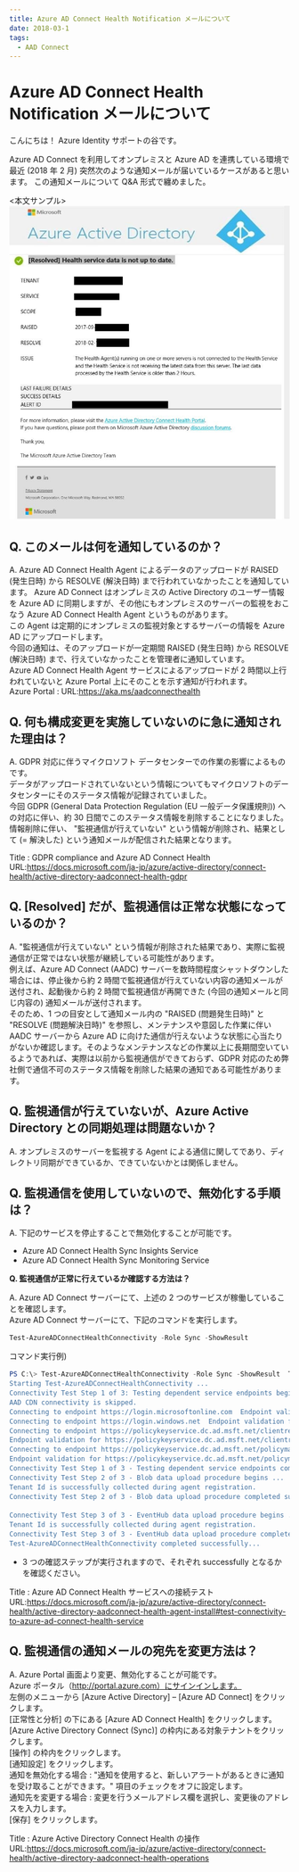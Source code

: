 ```yaml
---
title: Azure AD Connect Health Notification メールについて
date: 2018-03-1
tags:
  - AAD Connect
---
```


# Azure AD Connect Health Notification メールについて

こんにちは！ Azure Identity サポートの谷です。  

Azure AD Connect を利用してオンプレミスと Azure AD を連携している環境で最近 (2018 年 2 月) 突然次のような通知メールが届いているケースがあると思います。
この通知メールについて Q&A 形式で纏めました。  

<本文サンプル>
![](./azure-ad-connect-health-notification/Notification.jpg)

## Q. このメールは何を通知しているのか？

A. Azure AD Connect Health Agent によるデータのアップロードが RAISED (発生日時) から RESOLVE (解決日時) まで行われていなかったことを通知しています。
Azure AD Connect はオンプレミスの Active Directory のユーザー情報を Azure AD に同期しますが、その他にもオンプレミスのサーバーの監視をおこなう Azure AD Connect Health Agent というものがあります。  
この Agent は定期的にオンプレミスの監視対象とするサーバーの情報を Azure AD にアップロードします。  
今回の通知は、そのアップロードが一定期間  RAISED (発生日時) から RESOLVE (解決日時) まで、行えていなかったことを管理者に通知しています。  
Azure AD Connect Health Agent サービスによるアップロードが 2 時間以上行われていないと Azure Portal 上にそのことを示す通知が行われます。  
Azure Portal : URL:https://aka.ms/aadconnecthealth  

## Q. 何も構成変更を実施していないのに急に通知された理由は？

A. GDPR 対応に伴うマイクロソフト データセンターでの作業の影響によるものです。  
データがアップロードされていないという情報についてもマイクロソフトのデータセンターにそのステータス情報が記録されていました。  
今回 GDPR (General Data Protection Regulation (EU 一般データ保護規則)) への対応に伴い、約 30 日間でこのステータス情報を削除することになりました。  
情報削除に伴い、 "監視通信が行えていない" という情報が削除され、結果として (= 解決した) という通知メールが配信された結果となります。  

Title : GDPR compliance and Azure AD Connect Health  
URL:https://docs.microsoft.com/ja-jp/azure/active-directory/connect-health/active-directory-aadconnect-health-gdpr  

## Q. [Resolved] だが、監視通信は正常な状態になっているのか？

A. "監視通信が行えていない" という情報が削除された結果であり、実際に監視通信が正常ではない状態が継続している可能性があります。  
例えば、Azure AD Connect (AADC) サーバーを数時間程度シャットダウンした場合には、停止後から約 2 時間で監視通信が行えていない内容の通知メールが送付され、起動後から約 2 時間で監視通信が再開できた (今回の通知メールと同じ内容の) 通知メールが送付されます。  
そのため、1 つの目安として通知メール内の "RAISED (問題発生日時)" と "RESOLVE (問題解決日時)" を参照し、メンテナンスや意図した作業に伴い AADC サーバーから Azure AD に向けた通信が行えないような状態に心当たりがないか確認します。そのようなメンテナンスなどの作業以上に長期間空いているようであれば、実際は以前から監視通信ができておらず、GDPR 対応のため弊社側で通信不可のステータス情報を削除した結果の通知である可能性があります。  

## Q. 監視通信が行えていないが、Azure Active Directory との同期処理は問題ないか？

A. オンプレミスのサーバーを監視する Agent による通信に関してであり、ディレクトリ同期ができているか、できていないかとは関係しません。  

## Q. 監視通信を使用していないので、無効化する手順は？

A. 下記のサービスを停止することで無効化することが可能です。

- Azure AD Connect Health Sync Insights Service  
- Azure AD Connect Health Sync Monitoring Service  

**Q. 監視通信が正常に行えているか確認する方法は？**  

A. Azure AD Connect サーバーにて、上述の 2 つのサービスが稼働していることを確認します。  
Azure AD Connect サーバーにて、下記のコマンドを実行します。  

```powershell
Test-AzureADConnectHealthConnectivity -Role Sync -ShowResult  
```

コマンド実行例)

```powershell
PS C:\> Test-AzureADConnectHealthConnectivity -Role Sync -ShowResult  Test-AzureADConnectHealthConnectivity's execution in details are as follows:  
Starting Test-AzureADConnectHealthConnectivity ...  
Connectivity Test Step 1 of 3: Testing dependent service endpoints begins ...  
AAD CDN connectivity is skipped.  
Connecting to endpoint https://login.microsoftonline.com  Endpoint validation for https://login.microsoftonline.com is Successful.  
Connecting to endpoint https://login.windows.net  Endpoint validation for https://login.windows.net is Successful.  
Connecting to endpoint https://policykeyservice.dc.ad.msft.net/clientregistrationmanager.svc  
Endpoint validation for https://policykeyservice.dc.ad.msft.net/clientregistrationmanager.svc is Successful.  
Connecting to endpoint https://policykeyservice.dc.ad.msft.net/policymanager.svc  
Endpoint validation for https://policykeyservice.dc.ad.msft.net/policymanager.svc is Successful.  
Connectivity Test Step 1 of 3 - Testing dependent service endpoints completed successfully.  
Connectivity Test Step 2 of 3 - Blob data upload procedure begins ...  
Tenant Id is successfully collected during agent registration.  
Connectivity Test Step 2 of 3 - Blob data upload procedure completed successfully.  

Connectivity Test Step 3 of 3 - EventHub data upload procedure begins ...  
Tenant Id is successfully collected during agent registration.  
Connectivity Test Step 3 of 3 - EventHub data upload procedure completed successfully.  
Test-AzureADConnectHealthConnectivity completed successfully...  
```

- 3 つの確認ステップが実行されますので、それぞれ successfully となるかを確認ください。  

Title : Azure AD Connect Health サービスへの接続テスト  
URL:https://docs.microsoft.com/ja-jp/azure/active-directory/connect-health/active-directory-aadconnect-health-agent-install#test-connectivity-to-azure-ad-connect-health-service

## Q. 監視通信の通知メールの宛先を変更方法は？

A. Azure Portal 画面より変更、無効化することが可能です。  
Azure ポータル（http://portal.azure.com）にサインインします。  
左側のメニューから [Azure Active Directory] – [Azure AD Connect] をクリックします。  
[正常性と分析] の下にある [Azure AD Connect Health] をクリックします。  
[Azure Active Directory Connect (Sync)] の枠内にある対象テナントをクリックします。  
[操作] の枠内をクリックします。  
[通知設定] をクリックします。  
通知を無効化する場合 : "通知を使用すると、新しいアラートがあるときに通知を受け取ることができます。" 項目のチェックをオフに設定します。  
通知先を変更する場合 : 変更を行うメールアドレス欄を選択し、変更後のアドレスを入力します。  
[保存] をクリックします。  

Title : Azure Active Directory Connect Health の操作  
URL:https://docs.microsoft.com/ja-jp/azure/active-directory/connect-health/active-directory-aadconnect-health-operations
